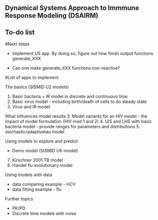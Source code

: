 ## Dynamical Systems Approach to Immmune Response Modeling (DSAIRM) 
## To-do list 


#Next steps
* Implement US app. By doing so, figure out how finish output functions generate_XXX

* Can one make generate_XXX functions non-reactive?


#List of apps to implement


The basics (SISMID U2 models)
1. Basic bacteria + IR model in discrete and continuous time
2. Basic virus model - including birth/death of cells to do steady state
3. Virus and IR model

What influences model results
3. Model variants for an HIV model - the impact of model formulation (HIV mod 1 and 2)
4. U/S and LHS with basic bacteria model - provide ranges for parameters and distributions
5. stochastic/adaptivetau model

Using models to explore and predict
* Demo model (SISMID U6-model)
7. Kirschner 2001 TB model
8. Handel flu evolutionary model

Using models with data
* data comparing example - HCV
* data fitting example - flu

Further topics
* PK/PD
* Discrete time models with noise


